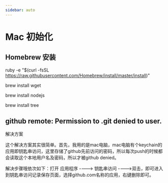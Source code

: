 ```yaml
---
sidebar: auto
---
```


# Mac 初始化

## Homebrew 安装

  ruby -e "$(curl -fsSL https://raw.githubusercontent.com/Homebrew/install/master/install)"
  
  brew install wget
  
  brew install nodejs
  
  brew install tree

## github remote: Permission to .git denied to user.

解决方案

这个解决方案其实很简单。首先，我用的是mac电脑，mac电脑有个keychain的应用即钥匙串访问，这里存储了github先前访问的密码，所以每次push的时候都会读取这个本地用户名及密码，所以才被github denied。

解决步骤哦依次如下：打开 应用程序 ----> 钥匙串访问 ---->双击，即可进入到钥匙串访问记录保存页面，选择github.com名称的应用，右键删除即可。
